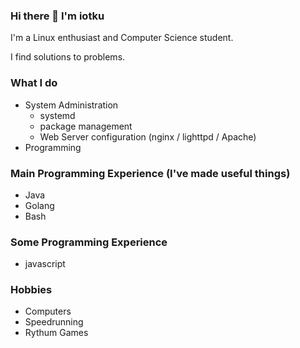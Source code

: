 ### Hi there 👋 I'm iotku
I'm a Linux enthusiast and Computer Science student.

I find solutions to problems.


### What I do
 - System Administration
   - systemd
   - package management
   - Web Server configuration (nginx / lighttpd / Apache)
 - Programming

### Main Programming Experience (I've made useful things)
  - Java
  - Golang
  - Bash

### Some Programming Experience
 - javascript
 
### Hobbies
  - Computers
  - Speedrunning
  - Rythum Games


<!--
**iotku/iotku** is a ✨ _special_ ✨ repository because its `README.md` (this file) appears on your GitHub profile.

Here are some ideas to get you started:

- 🔭 I’m currently working on ...
- 🌱 I’m currently learning ...
- 👯 I’m looking to collaborate on ...
- 🤔 I’m looking for help with ...
- 💬 Ask me about ...
- 📫 How to reach me: ...
- 😄 Pronouns: ...
- ⚡ Fun fact: ...
-->
